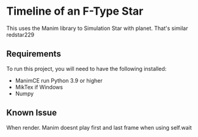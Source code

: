 # Timeline of an F-Type Star

This uses the Manim library to Simulation Star with planet. That's similar redstar229

## Requirements

To run this project, you will need to have the following installed:

- ManimCE run Python 3.9 or higher
- MikTex if Windows
- Numpy

## Known Issue
When render. Manim doesnt play first and last frame when using self.wait
